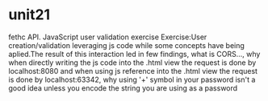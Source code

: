 # unit21
fethc API. JavaScript user validation exercise
Exercise:User creation/validation leveraging js code while some concepts have being aplied.The result of this interaction led in few findings, what is CORS...,
why when directly writing the js code into the .html view the request is done by localhost:8080 and when using js reference into the .html view the request is done by localhost:63342, why using '+' symbol in your password isn't
a good idea unless you encode the string you are using as a password
